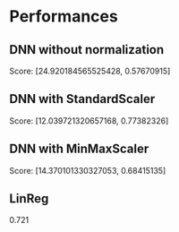 # Performances

## DNN without normalization

Score:  [24.920184565525428, 0.57670915]

## DNN with StandardScaler

Score:  [12.039721320657168, 0.77382326]

## DNN with MinMaxScaler

Score:  [14.370101330327053, 0.68415135]

## LinReg

0.721
